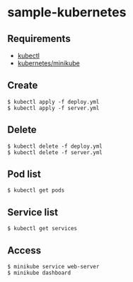 # sample-kubernetes

## Requirements
* [kubectl](https://kubernetes.io/docs/tasks/tools/install-kubectl/)
* [kubernetes/minikube](https://github.com/kubernetes/minikube)

## Create
```
$ kubectl apply -f deploy.yml
$ kubectl apply -f server.yml
```

## Delete
```
$ kubectl delete -f deploy.yml
$ kubectl delete -f server.yml
```

## Pod list
```
$ kubectl get pods
```

## Service list
```
$ kubectl get services
```

## Access
```
$ minikube service web-server
$ minikube dashboard
```
